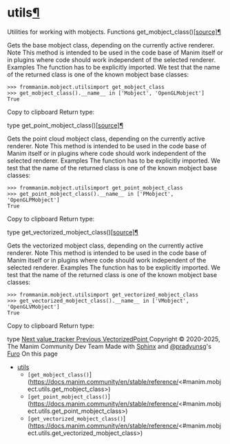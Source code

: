 # utils[¶](https://docs.manim.community/en/stable/reference/<#module-manim.mobject.utils> "Link to this heading")
Utilities for working with mobjects.
Functions
get_mobject_class()[[source]](https://docs.manim.community/en/stable/reference/<../_modules/manim/mobject/utils.html#get_mobject_class>)[¶](https://docs.manim.community/en/stable/reference/<#manim.mobject.utils.get_mobject_class> "Link to this definition")
    
Gets the base mobject class, depending on the currently active renderer.
Note
This method is intended to be used in the code base of Manim itself or in plugins where code should work independent of the selected renderer.
Examples
The function has to be explicitly imported. We test that the name of the returned class is one of the known mobject base classes:
```
>>> frommanim.mobject.utilsimport get_mobject_class
>>> get_mobject_class().__name__ in ['Mobject', 'OpenGLMobject']
True

```
Copy to clipboard
Return type:
    
type
get_point_mobject_class()[[source]](https://docs.manim.community/en/stable/reference/<../_modules/manim/mobject/utils.html#get_point_mobject_class>)[¶](https://docs.manim.community/en/stable/reference/<#manim.mobject.utils.get_point_mobject_class> "Link to this definition")
    
Gets the point cloud mobject class, depending on the currently active renderer.
Note
This method is intended to be used in the code base of Manim itself or in plugins where code should work independent of the selected renderer.
Examples
The function has to be explicitly imported. We test that the name of the returned class is one of the known mobject base classes:
```
>>> frommanim.mobject.utilsimport get_point_mobject_class
>>> get_point_mobject_class().__name__ in ['PMobject', 'OpenGLPMobject']
True

```
Copy to clipboard
Return type:
    
type
get_vectorized_mobject_class()[[source]](https://docs.manim.community/en/stable/reference/<../_modules/manim/mobject/utils.html#get_vectorized_mobject_class>)[¶](https://docs.manim.community/en/stable/reference/<#manim.mobject.utils.get_vectorized_mobject_class> "Link to this definition")
    
Gets the vectorized mobject class, depending on the currently active renderer.
Note
This method is intended to be used in the code base of Manim itself or in plugins where code should work independent of the selected renderer.
Examples
The function has to be explicitly imported. We test that the name of the returned class is one of the known mobject base classes:
```
>>> frommanim.mobject.utilsimport get_vectorized_mobject_class
>>> get_vectorized_mobject_class().__name__ in ['VMobject', 'OpenGLVMobject']
True

```
Copy to clipboard
Return type:
    
type
[ Next value_tracker ](https://docs.manim.community/en/stable/reference/<manim.mobject.value_tracker.html>) [ Previous VectorizedPoint ](https://docs.manim.community/en/stable/reference/<manim.mobject.types.vectorized_mobject.VectorizedPoint.html>)
Copyright © 2020-2025, The Manim Community Dev Team 
Made with [Sphinx](https://docs.manim.community/en/stable/reference/<https:/www.sphinx-doc.org/>) and [@pradyunsg](https://docs.manim.community/en/stable/reference/<https:/pradyunsg.me>)'s [Furo](https://docs.manim.community/en/stable/reference/<https:/github.com/pradyunsg/furo>)
On this page 
  * [utils](https://docs.manim.community/en/stable/reference/<#>)
    * `[get_mobject_class()`](https://docs.manim.community/en/stable/reference/<#manim.mobject.utils.get_mobject_class>)
    * `[get_point_mobject_class()`](https://docs.manim.community/en/stable/reference/<#manim.mobject.utils.get_point_mobject_class>)
    * `[get_vectorized_mobject_class()`](https://docs.manim.community/en/stable/reference/<#manim.mobject.utils.get_vectorized_mobject_class>)


